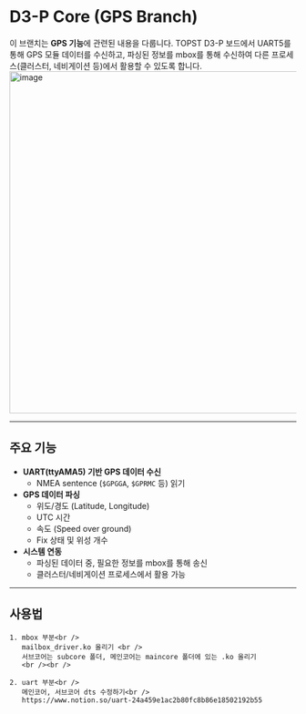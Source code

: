 # D3-P Core (GPS Branch)

이 브랜치는 **GPS 기능**에 관련된 내용을 다룹니다.
TOPST D3-P 보드에서 UART5를 통해 GPS 모듈 데이터를 수신하고, 파싱된 정보를 mbox를 통해 수신하여 다른 프로세스(클러스터, 네비게이션 등)에서 활용할 수 있도록 합니다.
<img width="964" height="601" alt="image" src="https://github.com/user-attachments/assets/d74df5f0-63d9-468a-a65c-3f8ad0935632" />

---

## 주요 기능
- **UART(ttyAMA5) 기반 GPS 데이터 수신**
  - NMEA sentence (`$GPGGA`, `$GPRMC` 등) 읽기
- **GPS 데이터 파싱**
  - 위도/경도 (Latitude, Longitude)
  - UTC 시간
  - 속도 (Speed over ground)
  - Fix 상태 및 위성 개수
- **시스템 연동**
  - 파싱된 데이터 중, 필요한 정보를 mbox를 통해 송신
  - 클러스터/네비게이션 프로세스에서 활용 가능

---


## 사용법
```
1. mbox 부분<br />
   mailbox_driver.ko 올리기 <br />
   서브코어는 subcore 폴더, 메인코어는 maincore 폴더에 있는 .ko 올리기
   <br /><br />
  
2. uart 부분<br />
   메인코어, 서브코어 dts 수정하기<br />
   https://www.notion.so/uart-24a459e1ac2b80fc8b86e18502192b55
```
